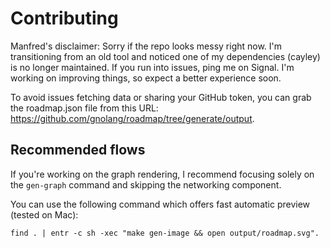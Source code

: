 # Contributing

Manfred's disclaimer: Sorry if the repo looks messy right now. I'm transitioning from an old tool and noticed one of my dependencies (cayley) is no longer maintained. If you run into issues, ping me on Signal. I'm working on improving things, so expect a better experience soon.

To avoid issues fetching data or sharing your GitHub token, you can grab the roadmap.json file from this URL: https://github.com/gnolang/roadmap/tree/generate/output.

## Recommended flows

If you're working on the graph rendering, I recommend focusing solely on the `gen-graph` command and skipping the networking component.

You can use the following command which offers fast automatic preview (tested on Mac):

    find . | entr -c sh -xec "make gen-image && open output/roadmap.svg".
